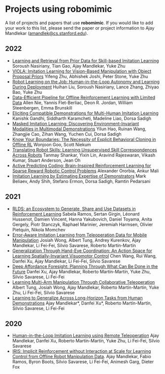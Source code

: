 # Projects using robomimic

A list of projects and papers that use **robomimic**. If you would like to add your work to this list, please send the paper or project information to Ajay Mandlekar (<amandlek@cs.stanford.edu>).

## 2022

- [Learning and Retrieval from Prior Data for Skill-based Imitation Learning](https://arxiv.org/abs/2210.11435) Soroush Nasiriany, Tian Gao, Ajay Mandlekar, Yuke Zhu
- [VIOLA: Imitation Learning for Vision-Based Manipulation with Object Proposal Priors](https://arxiv.org/abs/2210.11339) Yifeng Zhu, Abhishek Joshi, Peter Stone, Yuke Zhu
- [Robot Learning on the Job: Human-in-the-Loop Autonomy and Learning During Deployment](https://arxiv.org/abs/2211.08416) Huihan Liu, Soroush Nasiriany, Lance Zhang, Zhiyao Bao, Yuke Zhu
- [Data-Efficient Pipeline for Offline Reinforcement Learning with Limited Data](https://arxiv.org/abs/2210.08642) Allen Nie, Yannis Flet-Berliac, Deon R. Jordan, William Steenbergen, Emma Brunskill
- [Eliciting Compatible Demonstrations for Multi-Human Imitation Learning](https://arxiv.org/abs/2210.08073) Kanishk Gandhi, Siddharth Karamcheti, Madeline Liao, Dorsa Sadigh
- [Masked Imitation Learning: Discovering Environment-Invariant Modalities in Multimodal Demonstrations](https://arxiv.org/abs/2209.07682) Yilun Hao, Ruinan Wang, Zhangjie Cao, Zihan Wang, Yuchen Cui, Dorsa Sadigh
- [Know Your Boundaries: The Necessity of Explicit Behavioral Cloning in Offline RL](https://arxiv.org/abs/2206.00695) Wonjoon Goo, Scott Niekum
- [Translating Robot Skills: Learning Unsupervised Skill Correspondences Across Robots](https://proceedings.mlr.press/v162/shankar22a.html) Tanmay Shankar, Yixin Lin, Aravind Rajeswaran, Vikash Kumar, Stuart Anderson, Jean Oh
- [Active Predicting Coding: Brain-Inspired Reinforcement Learning for Sparse Reward Robotic Control Problems](https://arxiv.org/abs/2209.09174) Alexander Ororbia, Ankur Mali
- [Imitation Learning by Estimating Expertise of Demonstrators](https://arxiv.org/abs/2202.01288) Mark Beliaev, Andy Shih, Stefano Ermon, Dorsa Sadigh, Ramtin Pedarsani

## 2021

- [RLDS: an Ecosystem to Generate, Share and Use Datasets in Reinforcement Learning](https://arxiv.org/abs/2111.02767) Sabela Ramos, Sertan Girgin, Léonard Hussenot, Damien Vincent, Hanna Yakubovich, Daniel Toyama, Anita Gergely, Piotr Stanczyk, Raphael Marinier, Jeremiah Harmsen, Olivier Pietquin, Nikola Momchev
- [Error-Aware Imitation Learning from Teleoperation Data for Mobile Manipulation](https://arxiv.org/abs/2112.05251) Josiah Wong, Albert Tung, Andrey Kurenkov, Ajay Mandlekar, Li Fei-Fei, Silvio Savarese, Roberto Martín-Martín
- [Generalization Through Hand-Eye Coordination: An Action Space for Learning Spatially-Invariant Visuomotor Control](https://arxiv.org/abs/2103.00375) Chen Wang, Rui Wang, Danfei Xu, Ajay Mandlekar, Li Fei-Fei, Silvio Savarese
- [Deep Affordance Foresight: Planning Through What Can Be Done in the Future](https://arxiv.org/abs/2011.08424) Danfei Xu, Ajay Mandlekar, Roberto Martín-Martín, Yuke Zhu, Silvio Savarese, Li Fei-Fei
- [Learning Multi-Arm Manipulation Through Collaborative Teleoperation](https://arxiv.org/abs/2012.06738) Albert Tung, Josiah Wong, Ajay Mandlekar, Roberto Martín-Martín, Yuke Zhu, Li Fei-Fei, Silvio Savarese
- [Learning to Generalize Across Long-Horizon Tasks from Human Demonstrations](https://arxiv.org/abs/2003.06085) Ajay Mandlekar\*, Danfei Xu\*, Roberto Martín-Martín, Silvio Savarese, Li Fei-Fei

## 2020

- [Human-in-the-Loop Imitation Learning using Remote Teleoperation](https://arxiv.org/abs/2012.06733) Ajay Mandlekar, Danfei Xu, Roberto Martín-Martín, Yuke Zhu, Li Fei-Fei, Silvio Savarese
- [IRIS: Implicit Reinforcement without Interaction at Scale for Learning Control from Offline Robot Manipulation Data](https://arxiv.org/abs/1911.05321). Ajay Mandlekar, Fabio Ramos, Byron Boots, Silvio Savarese, Li Fei-Fei, Animesh Garg, Dieter Fox
